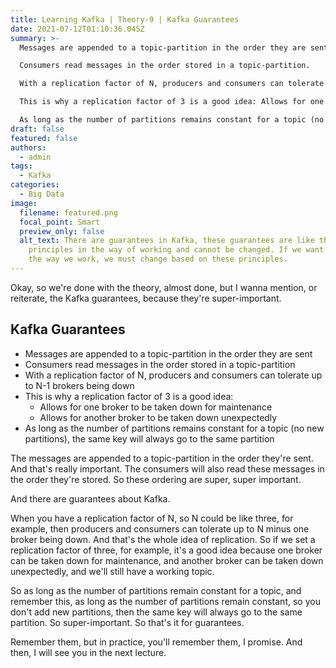 ```yaml
---
title: Learning Kafka | Theory-9 | Kafka Guarantees
date: 2021-07-12T01:10:36.045Z
summary: >-
  Messages are appended to a topic-partition in the order they are sent.

  Consumers read messages in the order stored in a topic-partition.

  With a replication factor of N, producers and consumers can tolerate up to N-1 brokers being down.

  This is why a replication factor of 3 is a good idea: Allows for one broker to be taken down for maintenance; Allows for another broker to be taken down unexpectedly.

  As long as the number of partitions remains constant for a topic (no new partitions), the same key will always go to the same partition.
draft: false
featured: false
authors:
  - admin
tags:
  - Kafka
categories:
  - Big Data
image:
  filename: featured.png
  focal_point: Smart
  preview_only: false
  alt_text: There are guarantees in Kafka, these guarantees are like the basic
    principles in the way of working and cannot be changed. If we want to change
    the way we work, we must change based on these principles.
---
```

Okay, so we're done with the theory, almost done, but I wanna mention, or reiterate, the Kafka guarantees, because they're super-important.

## Kafka Guarantees

- Messages are appended to a topic-partition in the order they are sent
- Consumers read messages in the order stored in a topic-partition
- With a replication factor of N, producers and consumers can tolerate up to N-1 brokers being down
- This is why a replication factor of 3 is a good idea:
  - Allows for one broker to be taken down for maintenance
  - Allows for another broker to be taken down unexpectedly
- As long as the number of partitions remains constant for a topic (no new partitions), the same key will always go to the same partition

The messages are appended to a topic-partition in the order they're sent.
And that's really important.
The consumers will also read these messages in the order they're stored.
So these ordering are super, super important.

And there are guarantees about Kafka.

When you have a replication factor of N, so N could be like three, for example, then producers and consumers can tolerate up to N minus one broker being down.
And that's the whole idea of replication.
So if we set a replication factor of three, for example, it's a good idea because one broker can be taken down for maintenance, and another broker can be taken down unexpectedly, and we'll still have a working topic.

So as long as the number of partitions remain constant for a topic, and remember this, as long as the number of partitions remain constant, so you don't add new partitions, then the same key will always go to the same partition.
So super-important.
So that's it for guarantees.

Remember them, but in practice, you'll remember them, I promise.
And then, I will see you in the next lecture.